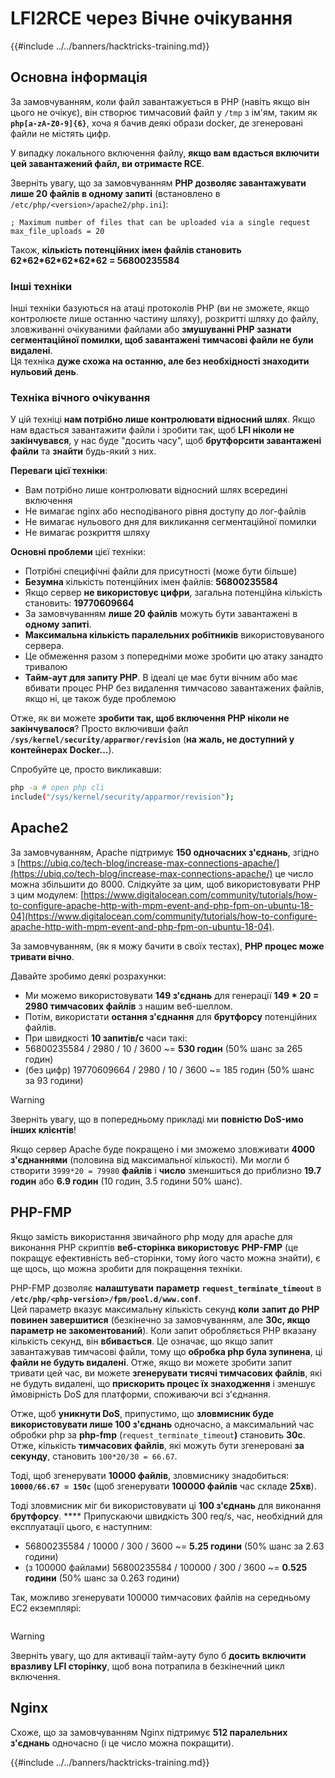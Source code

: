 # LFI2RCE через Вічне очікування

{{#include ../../banners/hacktricks-training.md}}

## Основна інформація

За замовчуванням, коли файл завантажується в PHP (навіть якщо він цього не очікує), він створює тимчасовий файл у `/tmp` з ім'ям, таким як **`php[a-zA-Z0-9]{6}`**, хоча я бачив деякі образи docker, де згенеровані файли не містять цифр.

У випадку локального включення файлу, **якщо вам вдасться включити цей завантажений файл, ви отримаєте RCE**.

Зверніть увагу, що за замовчуванням **PHP дозволяє завантажувати лише 20 файлів в одному запиті** (встановлено в `/etc/php/<version>/apache2/php.ini`):
```
; Maximum number of files that can be uploaded via a single request
max_file_uploads = 20
```
Також, **кількість потенційних імен файлів становить 62\*62\*62\*62\*62\*62 = 56800235584**

### Інші техніки

Інші техніки базуються на атаці протоколів PHP (ви не зможете, якщо контролюєте лише останню частину шляху), розкритті шляху до файлу, зловживанні очікуваними файлами або **змушуванні PHP зазнати сегментаційної помилки, щоб завантажені тимчасові файли не були видалені**.\
Ця техніка **дуже схожа на останню, але без необхідності знаходити нульовий день**.

### Техніка вічного очікування

У цій техніці **нам потрібно лише контролювати відносний шлях**. Якщо нам вдасться завантажити файли і зробити так, щоб **LFI ніколи не закінчувався**, у нас буде "досить часу", щоб **брутфорсити завантажені файли** та **знайти** будь-який з них.

**Переваги цієї техніки**:

- Вам потрібно лише контролювати відносний шлях всередині включення
- Не вимагає nginx або несподіваного рівня доступу до лог-файлів
- Не вимагає нульового дня для викликання сегментаційної помилки
- Не вимагає розкриття шляху

**Основні проблеми** цієї техніки:

- Потрібні специфічні файли для присутності (може бути більше)
- **Безумна** кількість потенційних імен файлів: **56800235584**
- Якщо сервер **не використовує цифри**, загальна потенційна кількість становить: **19770609664**
- За замовчуванням **лише 20 файлів** можуть бути завантажені в **одному запиті**.
- **Максимальна кількість паралельних робітників** використовуваного сервера.
- Це обмеження разом з попередніми може зробити цю атаку занадто тривалою
- **Тайм-аут для запиту PHP**. В ідеалі це має бути вічним або має вбивати процес PHP без видалення тимчасово завантажених файлів, якщо ні, це також буде проблемою

Отже, як ви можете **зробити так, щоб включення PHP ніколи не закінчувалося**? Просто включивши файл **`/sys/kernel/security/apparmor/revision`** (**на жаль, не доступний у контейнерах Docker...**).

Спробуйте це, просто викликавши:
```bash
php -a # open php cli
include("/sys/kernel/security/apparmor/revision");
```
## Apache2

За замовчуванням, Apache підтримує **150 одночасних з'єднань**, згідно з [https://ubiq.co/tech-blog/increase-max-connections-apache/](https://ubiq.co/tech-blog/increase-max-connections-apache/) це число можна збільшити до 8000. Слідкуйте за цим, щоб використовувати PHP з цим модулем: [https://www.digitalocean.com/community/tutorials/how-to-configure-apache-http-with-mpm-event-and-php-fpm-on-ubuntu-18-04](https://www.digitalocean.com/community/tutorials/how-to-configure-apache-http-with-mpm-event-and-php-fpm-on-ubuntu-18-04).

За замовчуванням, (як я можу бачити в своїх тестах), **PHP процес може тривати вічно**.

Давайте зробимо деякі розрахунки:

- Ми можемо використовувати **149 з'єднань** для генерації **149 \* 20 = 2980 тимчасових файлів** з нашим веб-шеллом.
- Потім, використати **остання з'єднання** для **брутфорсу** потенційних файлів.
- При швидкості **10 запитів/с** часи такі:
- 56800235584 / 2980 / 10 / 3600 \~= **530 годин** (50% шанс за 265 годин)
- (без цифр) 19770609664 / 2980 / 10 / 3600 \~= 185 годин (50% шанс за 93 години)

> [!WARNING]
> Зверніть увагу, що в попередньому прикладі ми **повністю DoS-имо інших клієнтів**!

Якщо сервер Apache буде покращено і ми зможемо зловживати **4000 з'єднаннями** (половина від максимальної кількості). Ми могли б створити `3999*20 = 79980` **файлів** і **число** зменшиться до приблизно **19.7 годин** або **6.9 годин** (10 годин, 3.5 години 50% шанс).

## PHP-FMP

Якщо замість використання звичайного php моду для apache для виконання PHP скриптів **веб-сторінка використовує** **PHP-FMP** (це покращує ефективність веб-сторінки, тому його часто можна знайти), є ще щось, що можна зробити для покращення техніки.

PHP-FMP дозволяє **налаштувати** **параметр** **`request_terminate_timeout`** в **`/etc/php/<php-version>/fpm/pool.d/www.conf`**.\
Цей параметр вказує максимальну кількість секунд **коли** **запит до PHP повинен завершитися** (безкінечно за замовчуванням, але **30с, якщо параметр не закоментований**). Коли запит обробляється PHP вказану кількість секунд, він **вбивається**. Це означає, що якщо запит завантажував тимчасові файли, тому що **обробка php була зупинена**, ці **файли не будуть видалені**. Отже, якщо ви можете зробити запит тривати цей час, ви можете **згенерувати тисячі тимчасових файлів**, які не будуть видалені, що **прискорить процес їх знаходження** і зменшує ймовірність DoS для платформи, споживаючи всі з'єднання.

Отже, щоб **уникнути DoS**, припустимо, що **зловмисник буде використовувати лише 100 з'єднань** одночасно, а максимальний час обробки php за **php-fmp** (`request_terminate_timeout`**)** становить **30с**. Отже, кількість **тимчасових файлів**, які можуть бути згенеровані **за секунду**, становить `100*20/30 = 66.67`.

Тоді, щоб згенерувати **10000 файлів**, зловмиснику знадобиться: **`10000/66.67 = 150с`** (щоб згенерувати **100000 файлів** час складе **25хв**).

Тоді зловмисник міг би використовувати ці **100 з'єднань** для виконання **брутфорсу**. \*\*\*\* Припускаючи швидкість 300 req/s, час, необхідний для експлуатації цього, є наступним:

- 56800235584 / 10000 / 300 / 3600 \~= **5.25 години** (50% шанс за 2.63 години)
- (з 100000 файлами) 56800235584 / 100000 / 300 / 3600 \~= **0.525 години** (50% шанс за 0.263 години)

Так, можливо згенерувати 100000 тимчасових файлів на середньому EC2 екземплярі:

<figure><img src="../../images/image (240).png" alt=""><figcaption></figcaption></figure>

> [!WARNING]
> Зверніть увагу, що для активації тайм-ауту було б **досить включити вразливу LFI сторінку**, щоб вона потрапила в безкінечний цикл включення.

## Nginx

Схоже, що за замовчуванням Nginx підтримує **512 паралельних з'єднань** одночасно (і це число можна покращити).

{{#include ../../banners/hacktricks-training.md}}
